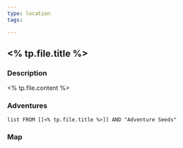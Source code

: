 ```yaml
---
type: location
tags:

---
```


## <% tp.file.title %>
### Description

<% tp.file.content %>

### Adventures
```dataview
list FROM [[<% tp.file.title %>]] AND "Adventure Seeds"
```

### Map